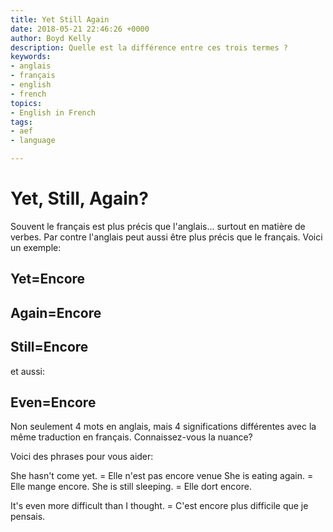 ```yaml
---
title: Yet Still Again
date: 2018-05-21 22:46:26 +0000
author: Boyd Kelly
description: Quelle est la différence entre ces trois termes ?
keywords:
- anglais
- français
- english
- french
topics:
- English in French
tags:
- aef
- language

---
```

# Yet, Still, Again?

Souvent le français est plus précis que l'anglais... surtout en matière de verbes.  Par contre l'anglais peut aussi être plus précis que le français.  Voici un exemple:

## Yet=Encore

## Again=Encore

## Still=Encore

et aussi:

## Even=Encore

Non seulement 4 mots en anglais, mais 4 significations différentes avec la même traduction en français.  Connaissez-vous la nuance?

Voici des phrases pour vous aider:

She hasn't come yet.  =  Elle n'est pas encore venue
She is eating again.  = Elle mange encore.
She is still sleeping.  =  Elle dort encore.

It's even more difficult than I thought.  = C'est encore plus difficile que je pensais.